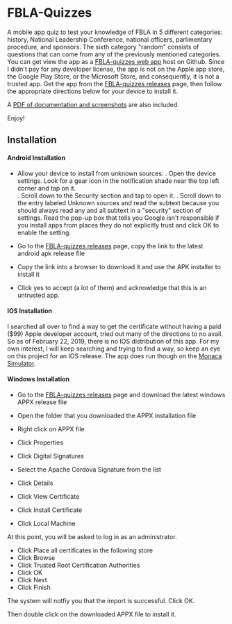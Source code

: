# FBLA-Quizzes 

A mobile app quiz to test your knowledge of FBLA in 5 different categories: history, National Leadership Conference, national officers, parlimentary procedure, and sponsors.  The sixth category "random" consists of questions that can come from any of the previously mentioned categories.  You can get view the app as a [FBLA-quizzes web app] host on Github.  Since I didn't pay for any developer license, the app is not on the Apple app store, the Google Play Store, or the Microsoft Store, and consequently, it is not a trusted app.  Get the app from the [FBLA-quizzes releases] page, then follow the appropriate directions below for your device to install it.

A [PDF of documentation and screenshots] are also included.

Enjoy!

## Installation

#### Android Installation

- Allow your device to install from unknown sources:
	. Open the device settings. Look for a gear icon in the notification shade near the top left corner and tap on it.  
	. Scroll down to the Security section and tap to open it.
	. Scroll down to the entry labeled Unknown sources and read the subtext because you should always read any and all subtext in a "security" section of settings.
	Read the pop-up box that tells you Google isn't responsible if you install apps from places they do not explicitly trust and click OK to enable the setting.
 
- Go to the [FBLA-quizzes releases] page, copy the link to the latest android apk release file

- Copy the link into a browser to download it and use the APK installer to install it

- Click yes to accept (a lot of them) and acknowledge that this is an untrusted app.


#### IOS Installation

I searched all over to find a way to get the certificate without having a paid ($99) Apple developer account, tried out many of the directions to no avail.  So as of February 22, 2019, there is no IOS distribution of this app.  For my own interest, I will keep searching and trying to find a way, so keep an eye on this project for an IOS release.  The app does run though on the [Monaca Simulator].


#### Windows Installation

- Go to the [FBLA-quizzes releases] page and download the latest windows APPX release file

- Open the folder that you downloaded the APPX installation file

- Right click on APPX file
- Click Properties
- Click Digital Signatures
- Select the Apache Cordova Signature from the list
- Click Details
- Click View Certificate
- Click Install Certificate
- Click Local Machine

At this point, you will be asked to log in as an administrator.

- Click Place all certificates in the following store
- Click Browse
- Click Trusted Root Certification Authorities
- Click OK
- Click Next
- Click Finish

The system will notfiy you that the import is successful.  Click OK.

Then double click on the downloaded APPX file to install it.


[FBLA-quizzes web app]: https://ctdoan.github.io/FBLA-quizzes/www/
[FBLA-quizzes releases]: https://github.com/ctdoan/FBLA-quizzes/releases
[PDF of documentation and screenshots]: https://github.com/ctdoan/FBLA-quizzes/blob/master/FBLA-quizzes-docs-and-screenshots.pdf
[Monaca Simulator]: https://monaca.io/



